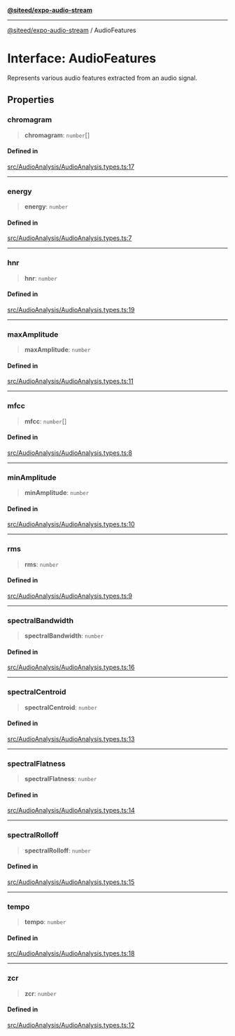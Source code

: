 [**@siteed/expo-audio-stream**](../README.md)

***

[@siteed/expo-audio-stream](../README.md) / AudioFeatures

# Interface: AudioFeatures

Represents various audio features extracted from an audio signal.

## Properties

### chromagram

> **chromagram**: `number`[]

#### Defined in

[src/AudioAnalysis/AudioAnalysis.types.ts:17](https://github.com/deeeed/expo-audio-stream/blob/6633fec1624742d4a07d0c1c07e3d5128bbd199f/packages/expo-audio-stream/src/AudioAnalysis/AudioAnalysis.types.ts#L17)

***

### energy

> **energy**: `number`

#### Defined in

[src/AudioAnalysis/AudioAnalysis.types.ts:7](https://github.com/deeeed/expo-audio-stream/blob/6633fec1624742d4a07d0c1c07e3d5128bbd199f/packages/expo-audio-stream/src/AudioAnalysis/AudioAnalysis.types.ts#L7)

***

### hnr

> **hnr**: `number`

#### Defined in

[src/AudioAnalysis/AudioAnalysis.types.ts:19](https://github.com/deeeed/expo-audio-stream/blob/6633fec1624742d4a07d0c1c07e3d5128bbd199f/packages/expo-audio-stream/src/AudioAnalysis/AudioAnalysis.types.ts#L19)

***

### maxAmplitude

> **maxAmplitude**: `number`

#### Defined in

[src/AudioAnalysis/AudioAnalysis.types.ts:11](https://github.com/deeeed/expo-audio-stream/blob/6633fec1624742d4a07d0c1c07e3d5128bbd199f/packages/expo-audio-stream/src/AudioAnalysis/AudioAnalysis.types.ts#L11)

***

### mfcc

> **mfcc**: `number`[]

#### Defined in

[src/AudioAnalysis/AudioAnalysis.types.ts:8](https://github.com/deeeed/expo-audio-stream/blob/6633fec1624742d4a07d0c1c07e3d5128bbd199f/packages/expo-audio-stream/src/AudioAnalysis/AudioAnalysis.types.ts#L8)

***

### minAmplitude

> **minAmplitude**: `number`

#### Defined in

[src/AudioAnalysis/AudioAnalysis.types.ts:10](https://github.com/deeeed/expo-audio-stream/blob/6633fec1624742d4a07d0c1c07e3d5128bbd199f/packages/expo-audio-stream/src/AudioAnalysis/AudioAnalysis.types.ts#L10)

***

### rms

> **rms**: `number`

#### Defined in

[src/AudioAnalysis/AudioAnalysis.types.ts:9](https://github.com/deeeed/expo-audio-stream/blob/6633fec1624742d4a07d0c1c07e3d5128bbd199f/packages/expo-audio-stream/src/AudioAnalysis/AudioAnalysis.types.ts#L9)

***

### spectralBandwidth

> **spectralBandwidth**: `number`

#### Defined in

[src/AudioAnalysis/AudioAnalysis.types.ts:16](https://github.com/deeeed/expo-audio-stream/blob/6633fec1624742d4a07d0c1c07e3d5128bbd199f/packages/expo-audio-stream/src/AudioAnalysis/AudioAnalysis.types.ts#L16)

***

### spectralCentroid

> **spectralCentroid**: `number`

#### Defined in

[src/AudioAnalysis/AudioAnalysis.types.ts:13](https://github.com/deeeed/expo-audio-stream/blob/6633fec1624742d4a07d0c1c07e3d5128bbd199f/packages/expo-audio-stream/src/AudioAnalysis/AudioAnalysis.types.ts#L13)

***

### spectralFlatness

> **spectralFlatness**: `number`

#### Defined in

[src/AudioAnalysis/AudioAnalysis.types.ts:14](https://github.com/deeeed/expo-audio-stream/blob/6633fec1624742d4a07d0c1c07e3d5128bbd199f/packages/expo-audio-stream/src/AudioAnalysis/AudioAnalysis.types.ts#L14)

***

### spectralRolloff

> **spectralRolloff**: `number`

#### Defined in

[src/AudioAnalysis/AudioAnalysis.types.ts:15](https://github.com/deeeed/expo-audio-stream/blob/6633fec1624742d4a07d0c1c07e3d5128bbd199f/packages/expo-audio-stream/src/AudioAnalysis/AudioAnalysis.types.ts#L15)

***

### tempo

> **tempo**: `number`

#### Defined in

[src/AudioAnalysis/AudioAnalysis.types.ts:18](https://github.com/deeeed/expo-audio-stream/blob/6633fec1624742d4a07d0c1c07e3d5128bbd199f/packages/expo-audio-stream/src/AudioAnalysis/AudioAnalysis.types.ts#L18)

***

### zcr

> **zcr**: `number`

#### Defined in

[src/AudioAnalysis/AudioAnalysis.types.ts:12](https://github.com/deeeed/expo-audio-stream/blob/6633fec1624742d4a07d0c1c07e3d5128bbd199f/packages/expo-audio-stream/src/AudioAnalysis/AudioAnalysis.types.ts#L12)
